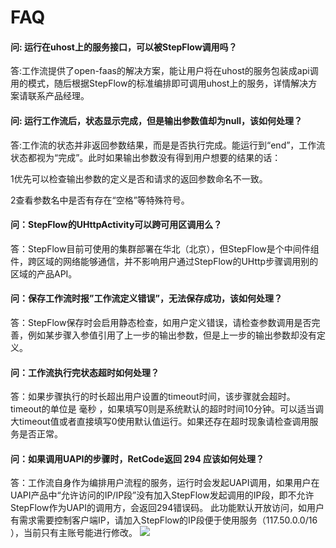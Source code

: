 # FAQ



#### 问: 运行在uhost上的服务接口，可以被StepFlow调用吗？

答:工作流提供了open-faas的解决方案，能让用户将在uhost的服务包装成api调用的模式，随后根据StepFlow的标准编排即可调用uhost上的服务，详情解决方案请联系产品经理。

#### 问: 运行工作流后，状态显示完成，但是输出参数值却为null，该如何处理？

答:工作流的状态并非返回参数结果，而是是否执行完成。能运行到“end”，工作流状态都视为“完成”。此时如果输出参数没有得到用户想要的结果的话：

1优先可以检查输出参数的定义是否和请求的返回参数命名不一致。

2查看参数名中是否有存在“空格”等特殊符号。

#### 问：StepFlow的UHttpActivity可以跨可用区调用么？

答：StepFlow目前可使用的集群部署在华北（北京），但StepFlow是个中间件组件，跨区域的网络能够通信，并不影响用户通过StepFlow的UHttp步骤调用别的区域的产品API。


#### 问：保存工作流时报”工作流定义错误”，无法保存成功，该如何处理？

答：StepFlow保存时会启用静态检查，如用户定义错误，请检查参数调用是否完善，例如某步骤入参值引用了上一步的输出参数，但是上一步的输出参数却没有定义。

#### 问：工作流执行完状态超时如何处理？

答：如果步骤执行的时长超出用户设置的timeout时间，该步骤就会超时。timeout的单位是 毫秒
，如果填写0则是系统默认的超时时间10分钟。可以适当调大timeout值或者直接填写0使用默认值运行。如果还存在超时现象请检查调用服务是否正常。

#### 问：如果调用UAPI的步骤时，RetCode返回 294 应该如何处理？

答：工作流自身作为编排用户流程的服务，运行时会发起UAPI调用，如果用户在UAPI产品中“允许访问的IP/IP段”没有加入StepFlow发起调用的IP段，即不允许StepFlow作为UAPI的调用方，会返回294错误码。
此功能默认开放访问，如用户有需求需要控制客户端IP，请加入StepFlow的IP段便于使用服务（117.50.0.0/16 ），当前只有主账号能进行修改。
![](http://stepflow-docs.cn-bj.ufileos.com/UAPI0001.png)
